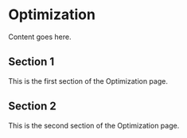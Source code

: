 # Optimization

Content goes here.

## Section 1

This is the first section of the Optimization page.

## Section 2

This is the second section of the Optimization page.


